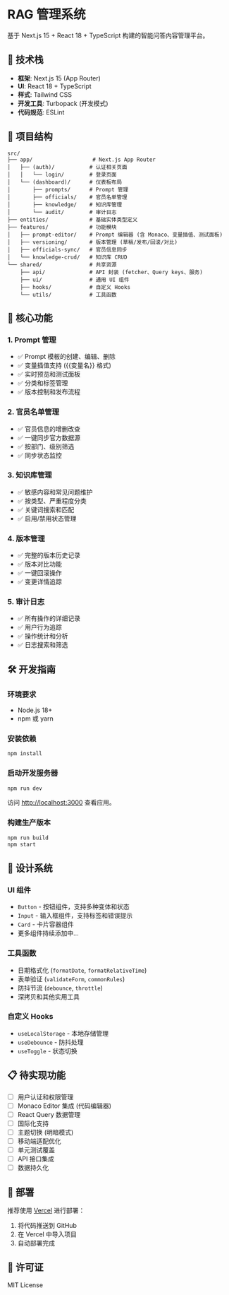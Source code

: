 # RAG 管理系统

基于 Next.js 15 + React 18 + TypeScript 构建的智能问答内容管理平台。

## 🚀 技术栈

- **框架**: Next.js 15 (App Router)
- **UI**: React 18 + TypeScript
- **样式**: Tailwind CSS
- **开发工具**: Turbopack (开发模式)
- **代码规范**: ESLint

## 📁 项目结构

```
src/
├── app/                   # Next.js App Router
│   ├── (auth)/           # 认证相关页面
│   │   └── login/        # 登录页面
│   └── (dashboard)/      # 仪表板布局
│       ├── prompts/      # Prompt 管理
│       ├── officials/    # 官员名单管理
│       ├── knowledge/    # 知识库管理
│       └── audit/        # 审计日志
├── entities/             # 基础实体类型定义
├── features/             # 功能模块
│   ├── prompt-editor/    # Prompt 编辑器 (含 Monaco、变量插值、测试面板)
│   ├── versioning/       # 版本管理 (草稿/发布/回滚/对比)
│   ├── officials-sync/   # 官员信息同步
│   └── knowledge-crud/   # 知识库 CRUD
└── shared/               # 共享资源
    ├── api/              # API 封装 (fetcher、Query keys、服务)
    ├── ui/               # 通用 UI 组件
    ├── hooks/            # 自定义 Hooks
    └── utils/            # 工具函数
```

## 🎯 核心功能

### 1. Prompt 管理
- ✅ Prompt 模板的创建、编辑、删除
- ✅ 变量插值支持 ({{变量名}} 格式)
- ✅ 实时预览和测试面板
- ✅ 分类和标签管理
- ✅ 版本控制和发布流程

### 2. 官员名单管理
- ✅ 官员信息的增删改查
- ✅ 一键同步官方数据源
- ✅ 按部门、级别筛选
- ✅ 同步状态监控

### 3. 知识库管理
- ✅ 敏感内容和常见问题维护
- ✅ 按类型、严重程度分类
- ✅ 关键词搜索和匹配
- ✅ 启用/禁用状态管理

### 4. 版本管理
- ✅ 完整的版本历史记录
- ✅ 版本对比功能
- ✅ 一键回滚操作
- ✅ 变更详情追踪

### 5. 审计日志
- ✅ 所有操作的详细记录
- ✅ 用户行为追踪
- ✅ 操作统计和分析
- ✅ 日志搜索和筛选

## 🛠️ 开发指南

### 环境要求
- Node.js 18+
- npm 或 yarn

### 安装依赖
```bash
npm install
```

### 启动开发服务器
```bash
npm run dev
```

访问 [http://localhost:3000](http://localhost:3000) 查看应用。

### 构建生产版本
```bash
npm run build
npm start
```

## 🎨 设计系统

### UI 组件
- `Button` - 按钮组件，支持多种变体和状态
- `Input` - 输入框组件，支持标签和错误提示
- `Card` - 卡片容器组件
- 更多组件持续添加中...

### 工具函数
- 日期格式化 (`formatDate`, `formatRelativeTime`)
- 表单验证 (`validateForm`, `commonRules`)
- 防抖节流 (`debounce`, `throttle`)
- 深拷贝和其他实用工具

### 自定义 Hooks
- `useLocalStorage` - 本地存储管理
- `useDebounce` - 防抖处理
- `useToggle` - 状态切换

## 📋 待实现功能

- [ ] 用户认证和权限管理
- [ ] Monaco Editor 集成 (代码编辑器)
- [ ] React Query 数据管理
- [ ] 国际化支持
- [ ] 主题切换 (明暗模式)
- [ ] 移动端适配优化
- [ ] 单元测试覆盖
- [ ] API 接口集成
- [ ] 数据持久化

## 🚀 部署

推荐使用 [Vercel](https://vercel.com) 进行部署：

1. 将代码推送到 GitHub
2. 在 Vercel 中导入项目
3. 自动部署完成

## 📄 许可证

MIT License
